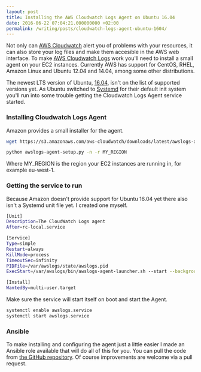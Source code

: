 ```yaml
---
layout: post
title: Installing the AWS Cloudwatch Logs Agent on Ubuntu 16.04
date: 2016-06-22 07:04:21.000000000 +02:00
permalink: /writing/posts/cloudwatch-logs-agent-ubuntu-1604/
---
```


Not only can [AWS Cloudwatch](https://aws.amazon.com/cloudwatch/) alert you of problems with your resources, it can also store your log files and make them accesible in the AWS web interface. To make [AWS Cloudwatch Logs](http://docs.aws.amazon.com/AmazonCloudWatch/latest/DeveloperGuide/WhatIsCloudWatchLogs.html) work you'll need to install a small agent on your EC2 instances. Currently AWS has support for CentOS, RHEL, Amazon Linux and Ubuntu 12.04 and 14.04, among some other distributions.

The newest LTS version of Ubuntu, [16.04](http://releases.ubuntu.com/16.04/), isn't on the list of supported versions yet. As Ubuntu switched to [Systemd](https://www.freedesktop.org/wiki/Software/systemd/) for their default init system you'll run into some trouble getting the Cloudwatch Logs Agent service started.

<!-- more -->

### Installing Cloudwatch Logs Agent

Amazon provides a small installer for the agent.

```bash
wget https://s3.amazonaws.com/aws-cloudwatch/downloads/latest/awslogs-agent-setup.py
```

```bash
python awslogs-agent-setup.py -n -r MY_REGION
```

Where MY_REGION is the region your EC2 instances are running in, for example eu-west-1.

### Getting the service to run

Because Amazon doesn't provide support for Ubuntu 16.04 yet there also isn't a Systemd unit file yet. I created one myself.

```bash
[Unit]
Description=The CloudWatch Logs agent
After=rc-local.service

[Service]
Type=simple
Restart=always
KillMode=process
TimeoutSec=infinity
PIDFile=/var/awslogs/state/awslogs.pid
ExecStart=/var/awslogs/bin/awslogs-agent-launcher.sh --start --background --pidfile $PIDFILE --user awslogs --chuid awslogs &

[Install]
WantedBy=multi-user.target
```

Make sure the service will start itself on boot and start the Agent.

```bash
systemctl enable awslogs.service
systemctl start awslogs.service
```

### Ansible

To make installing and configuring the agent just a little easier I made an Ansible role available that will do all of this for you. You can pull the code from [the GitHub repository](https://github.com/mijndert/ansible-cloudwatch-logs-agent). Of course improvements are welcome via a pull request.
